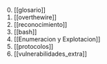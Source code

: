 0. [[glosario]]
1. [[overthewire]]
2. [[reconocimiento]]
3. [[bash]]
4. [[Enumeracion y Explotacion]]
5. [[protocolos]]
6. [[vulnerabilidades_extra]]